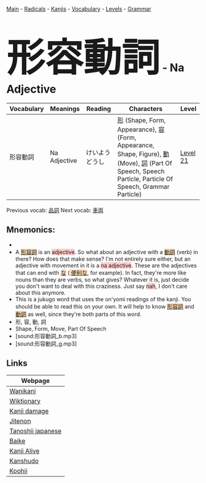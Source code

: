 <style> bigfont {font-size: 100px}</style>
[Main](../README.md) -
[Radicals](../radicals.md) -
[Kanjis](../kanjis.md) -
[Vocabulary](../vocabulary.md) -
[Levels](../levels.md) -
[Grammar](../grammar.md)
# <bigfont> 形容動詞</bigfont> - Na Adjective 

| Vocabulary | Meanings | Reading | Characters | Level |
| --- | --- | --- | --- | --- |
| 形容動詞 | Na Adjective | けいようどうし |  [形](../kanjis/形.md) (Shape, Form, Appearance), [容](../kanjis/容.md) (Form, Appearance, Shape, Figure), [動](../kanjis/動.md) (Move), [詞](../kanjis/詞.md) (Part Of Speech, Speech Particle, Particle Of Speech, Grammar Particle) | [Level 21](../levels/wk_level21.md) |

Previous vocab: [品詞](品詞.md) Next vocab: [車両](車両.md) 

## Mnemonics:

* 
* A <span style="background-color:#fed8b1"> [形容詞](https://jisho.org/search/形容詞)</span> is an <span style="background-color:#ffcccb"> adjective</span>. So what about an adjective with a <span style="background-color:#fed8b1"> [動詞](https://jisho.org/search/動詞)</span> (verb) in there? How does that make sense? I'm not entirely sure either, but an adjective with movement in it is a <span style="background-color:#ffcccb"> na adjective</span>. These are the adjectives that can end with <span style="background-color:#fed8b1"> [な](https://jisho.org/search/な)</span> (<span style="background-color:#fed8b1"> [便利な](https://jisho.org/search/便利な)</span>, for example). In fact, they're more like nouns than they are verbs, so what gives? Whatever it is, just decide you don't want to deal with this craziness. Just say <span style="background-color:#ffcccb"> nah</span>, I don't care about this anymore.
* This is a jukugo word that uses the on'yomi readings of the kanji. You should be able to read this on your own. It will help to know <span style="background-color:#fed8b1"> [形容詞](https://jisho.org/search/形容詞)</span> and <span style="background-color:#fed8b1"> [動詞](https://jisho.org/search/動詞)</span> as well, since they're both parts of this word.
* 形, 容, 動, 詞
* Shape, Form, Move, Part Of Speech
* [sound:形容動詞_b.mp3]
* [sound:形容動詞_g.mp3]


## Links 

| Webpage |
| --- |
| [Wanikani          ](https://www.wanikani.com/kanji/形容動詞) |
| [Wiktionary        ](https://en.wiktionary.org/wiki/形容動詞) |
| [Kanji damage      ](http://www.kanjidamage.com/kanji/search?utf8=✓&q=形容動詞) |
| [Jitenon           ](https://jitenon.com/kanji/形容動詞) |
| [Tanoshii japanese ](https://www.tanoshiijapanese.com/dictionary/kanji.cfm?k=形容動詞) |
| [Baike             ](https://baike.baidu.com/item/形容動詞) |
| [Kanji Alive       ](https://app.kanjialive.com/形容動詞) |
| [Kanshudo          ](https://www.kanshudo.com/searchmn?q=形容動詞) |
| [Koohii            ](https://kanji.koohii.com/study/kanji/形容動詞) |
